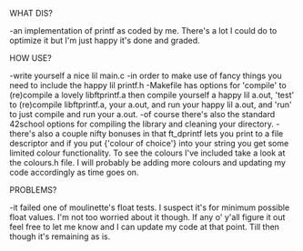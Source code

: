 WHAT DIS?

-an implementation of printf as coded by me. There's a lot I could do to optimize it but I'm just happy it's done and graded.

HOW USE?

-write yourself a nice lil main.c
-in order to make use of fancy things you need to include the happy lil printf.h
-Makefile has options for 'compile' to (re)compile a lovely libftprintf.a then compile yourself a happy lil a.out, 'test' to (re)compile libftprintf.a, your a.out, and run your happy lil a.out, and 'run' to just compile and run your a.out.
-of course there's also the standard 42school options for compiling the library and cleaning your directory.
-there's also a couple nifty bonuses in that ft_dprintf lets you print to a file descriptor and if you put {'colour of choice'} into your string you get some limited colour functionality. To see the colours I've included take a look at the colours.h file. I will probably be adding more colours and updating my code accordingly as time goes on.

PROBLEMS?

-it failed one of moulinette's float tests. I suspect it's for minimum possible float values. I'm not too worried about it though. If any o' y'all figure it out feel free to let me know and I can update my code at that point. Till then though it's remaining as is.
